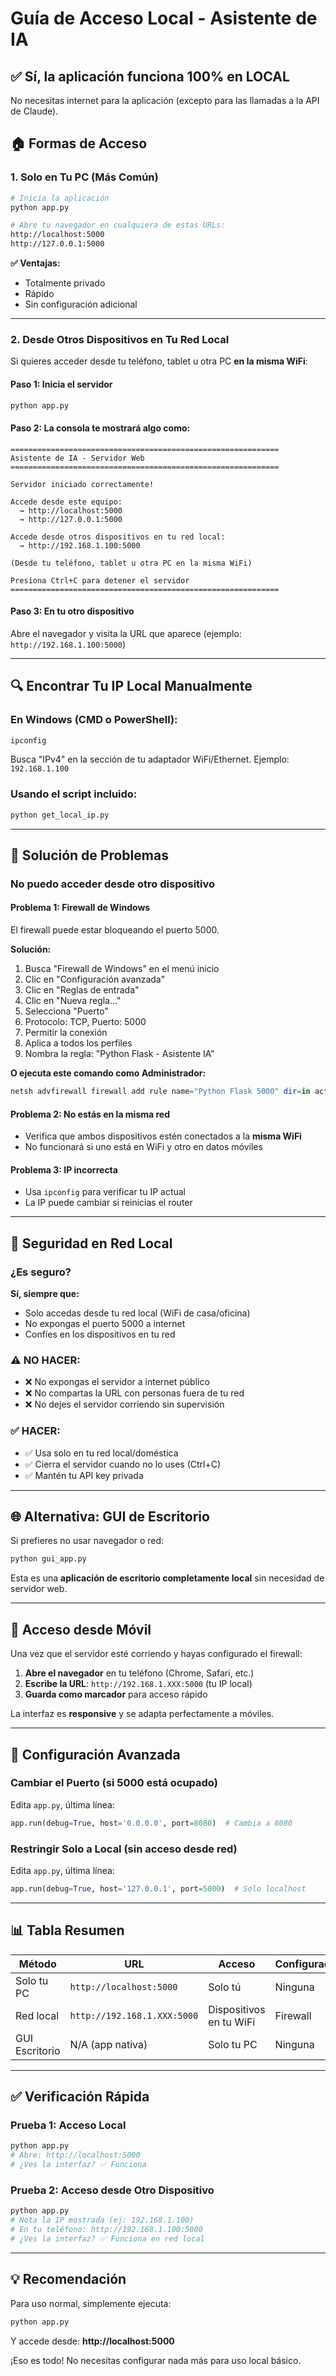 # Guía de Acceso Local - Asistente de IA

## ✅ Sí, la aplicación funciona 100% en LOCAL

No necesitas internet para la aplicación (excepto para las llamadas a la API de Claude).

## 🏠 Formas de Acceso

### 1. Solo en Tu PC (Más Común)

```bash
# Inicia la aplicación
python app.py

# Abre tu navegador en cualquiera de estas URLs:
http://localhost:5000
http://127.0.0.1:5000
```

**✅ Ventajas:**
- Totalmente privado
- Rápido
- Sin configuración adicional

---

### 2. Desde Otros Dispositivos en Tu Red Local

Si quieres acceder desde tu teléfono, tablet u otra PC **en la misma WiFi**:

#### Paso 1: Inicia el servidor
```bash
python app.py
```

#### Paso 2: La consola te mostrará algo como:

```
============================================================
Asistente de IA - Servidor Web
============================================================

Servidor iniciado correctamente!

Accede desde este equipo:
  → http://localhost:5000
  → http://127.0.0.1:5000

Accede desde otros dispositivos en tu red local:
  → http://192.168.1.100:5000

(Desde tu teléfono, tablet u otra PC en la misma WiFi)

Presiona Ctrl+C para detener el servidor
============================================================
```

#### Paso 3: En tu otro dispositivo

Abre el navegador y visita la URL que aparece (ejemplo: `http://192.168.1.100:5000`)

---

## 🔍 Encontrar Tu IP Local Manualmente

### En Windows (CMD o PowerShell):
```bash
ipconfig
```
Busca "IPv4" en la sección de tu adaptador WiFi/Ethernet.
Ejemplo: `192.168.1.100`

### Usando el script incluido:
```bash
python get_local_ip.py
```

---

## 🚨 Solución de Problemas

### No puedo acceder desde otro dispositivo

#### Problema 1: Firewall de Windows
El firewall puede estar bloqueando el puerto 5000.

**Solución:**
1. Busca "Firewall de Windows" en el menú inicio
2. Clic en "Configuración avanzada"
3. Clic en "Reglas de entrada"
4. Clic en "Nueva regla..."
5. Selecciona "Puerto"
6. Protocolo: TCP, Puerto: 5000
7. Permitir la conexión
8. Aplica a todos los perfiles
9. Nombra la regla: "Python Flask - Asistente IA"

**O ejecuta este comando como Administrador:**
```powershell
netsh advfirewall firewall add rule name="Python Flask 5000" dir=in action=allow protocol=TCP localport=5000
```

#### Problema 2: No estás en la misma red
- Verifica que ambos dispositivos estén conectados a la **misma WiFi**
- No funcionará si uno está en WiFi y otro en datos móviles

#### Problema 3: IP incorrecta
- Usa `ipconfig` para verificar tu IP actual
- La IP puede cambiar si reinicias el router

---

## 🔐 Seguridad en Red Local

### ¿Es seguro?

**Sí, siempre que:**
- Solo accedas desde tu red local (WiFi de casa/oficina)
- No expongas el puerto 5000 a internet
- Confíes en los dispositivos en tu red

### ⚠️ NO HACER:
- ❌ No expongas el servidor a internet público
- ❌ No compartas la URL con personas fuera de tu red
- ❌ No dejes el servidor corriendo sin supervisión

### ✅ HACER:
- ✅ Usa solo en tu red local/doméstica
- ✅ Cierra el servidor cuando no lo uses (Ctrl+C)
- ✅ Mantén tu API key privada

---

## 🌐 Alternativa: GUI de Escritorio

Si prefieres no usar navegador o red:

```bash
python gui_app.py
```

Esta es una **aplicación de escritorio completamente local** sin necesidad de servidor web.

---

## 📱 Acceso desde Móvil

Una vez que el servidor esté corriendo y hayas configurado el firewall:

1. **Abre el navegador** en tu teléfono (Chrome, Safari, etc.)
2. **Escribe la URL**: `http://192.168.1.XXX:5000` (tu IP local)
3. **Guarda como marcador** para acceso rápido

La interfaz es **responsive** y se adapta perfectamente a móviles.

---

## 🔧 Configuración Avanzada

### Cambiar el Puerto (si 5000 está ocupado)

Edita `app.py`, última línea:
```python
app.run(debug=True, host='0.0.0.0', port=8080)  # Cambia a 8080
```

### Restringir Solo a Local (sin acceso desde red)

Edita `app.py`, última línea:
```python
app.run(debug=True, host='127.0.0.1', port=5000)  # Solo localhost
```

---

## 📊 Tabla Resumen

| Método | URL | Acceso | Configuración |
|--------|-----|--------|---------------|
| Solo tu PC | `http://localhost:5000` | Solo tú | Ninguna |
| Red local | `http://192.168.1.XXX:5000` | Dispositivos en tu WiFi | Firewall |
| GUI Escritorio | N/A (app nativa) | Solo tu PC | Ninguna |

---

## ✅ Verificación Rápida

### Prueba 1: Acceso Local
```bash
python app.py
# Abre: http://localhost:5000
# ¿Ves la interfaz? ✅ Funciona
```

### Prueba 2: Acceso desde Otro Dispositivo
```bash
python app.py
# Nota la IP mostrada (ej: 192.168.1.100)
# En tu teléfono: http://192.168.1.100:5000
# ¿Ves la interfaz? ✅ Funciona en red local
```

---

## 💡 Recomendación

Para uso normal, simplemente ejecuta:
```bash
python app.py
```

Y accede desde: **http://localhost:5000**

¡Eso es todo! No necesitas configurar nada más para uso local básico.
